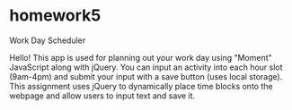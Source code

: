 # homework5
Work Day Scheduler

Hello! This app is used for planning out your work day using "Moment" JavaScript along with jQuery.
You can input an activity into each hour slot (9am-4pm) and submit
your input with a save button (uses local storage). 
This assignment uses jQuery to dynamically place time blocks onto the webpage and allow users to input text and save it.
